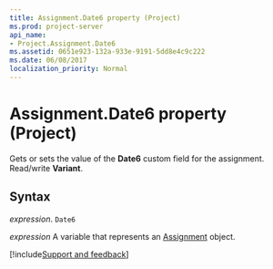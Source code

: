 ```yaml
---
title: Assignment.Date6 property (Project)
ms.prod: project-server
api_name:
- Project.Assignment.Date6
ms.assetid: 0651e923-132a-933e-9191-5dd8e4c9c222
ms.date: 06/08/2017
localization_priority: Normal
---
```



# Assignment.Date6 property (Project)

Gets or sets the value of the  **Date6** custom field for the assignment. Read/write **Variant**.


## Syntax

_expression_. `Date6`

_expression_ A variable that represents an [Assignment](./Project.Assignment.md) object.

[!include[Support and feedback](~/includes/feedback-boilerplate.md)]